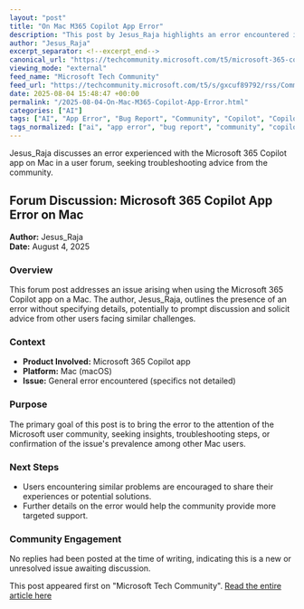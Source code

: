 ```yaml
---
layout: "post"
title: "On Mac M365 Copilot App Error"
description: "This post by Jesus_Raja highlights an error encountered in the Microsoft 365 Copilot app on Mac. The discussion is a forum entry, inviting troubleshooting and experiences from other users encountering similar issues with the app on macOS platforms."
author: "Jesus_Raja"
excerpt_separator: <!--excerpt_end-->
canonical_url: "https://techcommunity.microsoft.com/t5/microsoft-365-copilot/on-mac-m365-copilot-app-error/m-p/4439860#M5383"
viewing_mode: "external"
feed_name: "Microsoft Tech Community"
feed_url: "https://techcommunity.microsoft.com/t5/s/gxcuf89792/rss/Community"
date: 2025-08-04 15:48:47 +00:00
permalink: "/2025-08-04-On-Mac-M365-Copilot-App-Error.html"
categories: ["AI"]
tags: ["AI", "App Error", "Bug Report", "Community", "Copilot", "Copilot App", "Mac", "Macos", "Microsoft", "Microsoft 365 Copilot", "Troubleshooting", "User Forum"]
tags_normalized: ["ai", "app error", "bug report", "community", "copilot", "copilot app", "mac", "macos", "microsoft", "microsoft 365 copilot", "troubleshooting", "user forum"]
---
```


Jesus_Raja discusses an error experienced with the Microsoft 365 Copilot app on Mac in a user forum, seeking troubleshooting advice from the community.<!--excerpt_end-->

## Forum Discussion: Microsoft 365 Copilot App Error on Mac

**Author:** Jesus_Raja  
**Date:** August 4, 2025

### Overview

This forum post addresses an issue arising when using the Microsoft 365 Copilot app on a Mac. The author, Jesus_Raja, outlines the presence of an error without specifying details, potentially to prompt discussion and solicit advice from other users facing similar challenges.

### Context

- **Product Involved:** Microsoft 365 Copilot app
- **Platform:** Mac (macOS)
- **Issue:** General error encountered (specifics not detailed)

### Purpose

The primary goal of this post is to bring the error to the attention of the Microsoft user community, seeking insights, troubleshooting steps, or confirmation of the issue's prevalence among other Mac users.

### Next Steps

- Users encountering similar problems are encouraged to share their experiences or potential solutions.
- Further details on the error would help the community provide more targeted support.

### Community Engagement

No replies had been posted at the time of writing, indicating this is a new or unresolved issue awaiting discussion.

This post appeared first on "Microsoft Tech Community". [Read the entire article here](https://techcommunity.microsoft.com/t5/microsoft-365-copilot/on-mac-m365-copilot-app-error/m-p/4439860#M5383)
